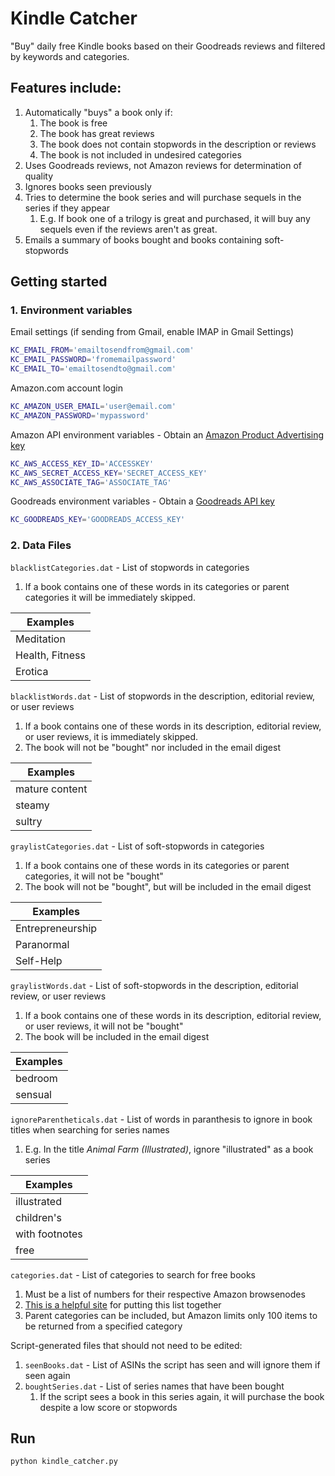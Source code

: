 # Kindle Catcher
"Buy" daily free Kindle books based on their Goodreads reviews and filtered by keywords and categories.

## Features include:
1. Automatically "buys" a book only if:
    1. The book is free
    1. The book has great reviews
    1. The book does not contain stopwords in the description or reviews
    1. The book is not included in undesired categories
1. Uses Goodreads reviews, not Amazon reviews for determination of quality
1. Ignores books seen previously
1. Tries to determine the book series and will purchase sequels in the series if they appear
   1. E.g. If book one of a trilogy is great and purchased, it will buy any sequels even if the reviews aren't as great.
1. Emails a summary of books bought and books containing soft-stopwords

## Getting started
### 1. Environment variables
Email settings (if sending from Gmail, enable IMAP in Gmail Settings)
```bash
KC_EMAIL_FROM='emailtosendfrom@gmail.com'
KC_EMAIL_PASSWORD='fromemailpassword'
KC_EMAIL_TO='emailtosendto@gmail.com'
```
Amazon.com account login
```bash
KC_AMAZON_USER_EMAIL='user@email.com'
KC_AMAZON_PASSWORD='mypassword'
```
Amazon API environment variables - Obtain an [Amazon Product Advertising key](http://docs.aws.amazon.com/AWSECommerceService/latest/DG/becomingDev.html)
```bash
KC_AWS_ACCESS_KEY_ID='ACCESSKEY'
KC_AWS_SECRET_ACCESS_KEY='SECRET_ACCESS_KEY'
KC_AWS_ASSOCIATE_TAG='ASSOCIATE_TAG'
```
Goodreads environment variables - Obtain a [Goodreads API key](https://www.goodreads.com/api)
```bash
KC_GOODREADS_KEY='GOODREADS_ACCESS_KEY'
````

### 2. Data Files
`blacklistCategories.dat` -  List of stopwords in categories
1. If a book contains one of these words in its categories or parent categories it will be immediately skipped.

|Examples|
|---|
| Meditation |
| Health, Fitness| 
| Erotica| 

`blacklistWords.dat` - List of stopwords in the description, editorial review, or user reviews
1. If a book contains one of these words in its description, editorial review, or user reviews, it is immediately skipped.
1. The book will not be "bought" nor included in the email digest

|Examples|
|---|
| mature content|
| steamy| 
| sultry| 

`graylistCategories.dat` - List of soft-stopwords in categories
1. If a book contains one of these words in its categories or parent categories, it will not be "bought"
1. The book will not be "bought", but will be included in the email digest
    
|Examples|
|---|
| Entrepreneurship |
| Paranormal| 
| Self-Help| 

`graylistWords.dat` - List of soft-stopwords in the description, editorial review, or user reviews
1. If a book contains one of these words in its description, editorial review, or user reviews, it will not be "bought"
1. The book will be included in the email digest
    
|Examples|
|---|
| bedroom|
| sensual| 

`ignoreParentheticals.dat` - List of words in paranthesis to ignore in book titles when searching for series names
1. E.g. In the title _Animal Farm (Illustrated)_, ignore "illustrated" as a book series
    
|Examples|
|---|
|illustrated|
|children's|
|with footnotes|
|free|
    
`categories.dat` - List of categories to search for free books
1. Must be a list of numbers for their respective Amazon browsenodes
1. [This is a helpful site](http://www.findbrowsenodes.com/us/KindleStore/154606011) for putting this list together
1. Parent categories can be included, but Amazon limits only 100 items to be returned from a specified category 

Script-generated files that should not need to be edited:
1. `seenBooks.dat` - List of ASINs the script has seen and will ignore them if seen again
1. `boughtSeries.dat` - List of series names that have been bought
    1. If the script sees a book in this series again, it will purchase the book despite a low score or stopwords

## Run

`python kindle_catcher.py`